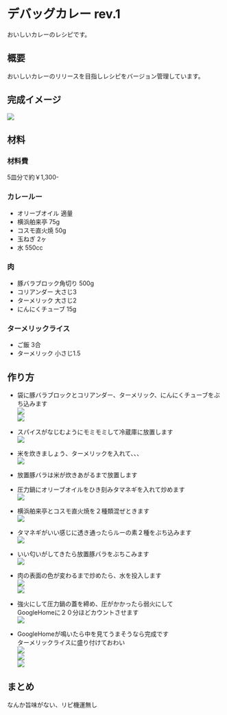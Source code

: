 # デバッグカレー rev.1
おいしいカレーのレシピです。  

## 概要
おいしいカレーのリリースを目指しレシピをバージョン管理しています。  

## 完成イメージ
![](https://raw.githubusercontent.com/d0kusounko/DebugCurry/c41d9e6d17a0efd6dbbc7b67ada3c9adbf59f54e/image/DSC_2742.jpg)  

## 材料
### 材料費
5皿分で約￥1,300-  

### カレールー
- オリーブオイル 適量
- 横浜舶来亭 75g  
- コスモ直火焼 50g  
- 玉ねぎ 2ヶ  
- 水 550cc  

### 肉
- 豚バラブロック角切り 500g  
- コリアンダー 大さじ3  
- ターメリック 大さじ2  
- にんにくチューブ 15g  

### ターメリックライス
- ご飯 3合  
- ターメリック 小さじ1.5  

## 作り方
- 袋に豚バラブロックとコリアンダー、ターメリック、にんにくチューブをぶち込みます  
  ![](https://github.com/d0kusounko/DebugCurry/blob/c41d9e6d17a0efd6dbbc7b67ada3c9adbf59f54e/image/DSC_2728.jpg?raw=true)  
  ![](https://github.com/d0kusounko/DebugCurry/blob/c41d9e6d17a0efd6dbbc7b67ada3c9adbf59f54e/image/DSC_2727.jpg?raw=true)  

- スパイスがなじむようにモミモミして冷蔵庫に放置します  
  ![](https://github.com/d0kusounko/DebugCurry/blob/c41d9e6d17a0efd6dbbc7b67ada3c9adbf59f54e/image/DSC_2729.jpg?raw=true)  

- 米を炊きましょう、ターメリックを入れて、、、  
  ![](https://github.com/d0kusounko/DebugCurry/blob/c41d9e6d17a0efd6dbbc7b67ada3c9adbf59f54e/image/DSC_2730.jpg?raw=true)  

- 放置豚バラは米が炊きあがるまで放置します  

- 圧力鍋にオリーブオイルをひき刻みタマネギを入れて炒めます  
  ![](https://github.com/d0kusounko/DebugCurry/blob/c41d9e6d17a0efd6dbbc7b67ada3c9adbf59f54e/image/DSC_2734.jpg?raw=true)  

- 横浜舶来亭とコスモ直火焼を２種類混ぜときます  
  ![](https://github.com/d0kusounko/DebugCurry/blob/c41d9e6d17a0efd6dbbc7b67ada3c9adbf59f54e/image/DSC_2731.jpg?raw=true)  

- タマネギがいい感じに透き通ったらルーの素２種をぶち込みます  
  ![](https://github.com/d0kusounko/DebugCurry/blob/c41d9e6d17a0efd6dbbc7b67ada3c9adbf59f54e/image/DSC_2735.jpg?raw=true)  

- いい匂いがしてきたら放置豚バラをぶちこみます  
  ![](https://github.com/d0kusounko/DebugCurry/blob/c41d9e6d17a0efd6dbbc7b67ada3c9adbf59f54e/image/DSC_2736.jpg?raw=true)  

- 肉の表面の色が変わるまで炒めたら、水を投入します  
  ![](https://github.com/d0kusounko/DebugCurry/blob/c41d9e6d17a0efd6dbbc7b67ada3c9adbf59f54e/image/DSC_2737.jpg?raw=true)  
  ![](https://github.com/d0kusounko/DebugCurry/blob/c41d9e6d17a0efd6dbbc7b67ada3c9adbf59f54e/image/DSC_2738.jpg?raw=true)  

- 強火にして圧力鍋の蓋を締め、圧がかかったら弱火にして  
  GoogleHomeに２０分ほどカウントさせます  
  ![](https://github.com/d0kusounko/DebugCurry/blob/c41d9e6d17a0efd6dbbc7b67ada3c9adbf59f54e/image/DSC_2739.jpg?raw=true)  

- GoogleHomeが鳴いたら中を見てうまそうなら完成です  
  ターメリックライスに盛り付けておわい  
  ![](https://github.com/d0kusounko/DebugCurry/blob/c41d9e6d17a0efd6dbbc7b67ada3c9adbf59f54e/image/DSC_2741.jpg?raw=true)  
  ![](https://github.com/d0kusounko/DebugCurry/blob/c41d9e6d17a0efd6dbbc7b67ada3c9adbf59f54e/image/DSC_2740.jpg?raw=true)  
  ![](https://raw.githubusercontent.com/d0kusounko/DebugCurry/c41d9e6d17a0efd6dbbc7b67ada3c9adbf59f54e/image/DSC_2742.jpg)  

## まとめ
なんか旨味がない、リピ機運無し
